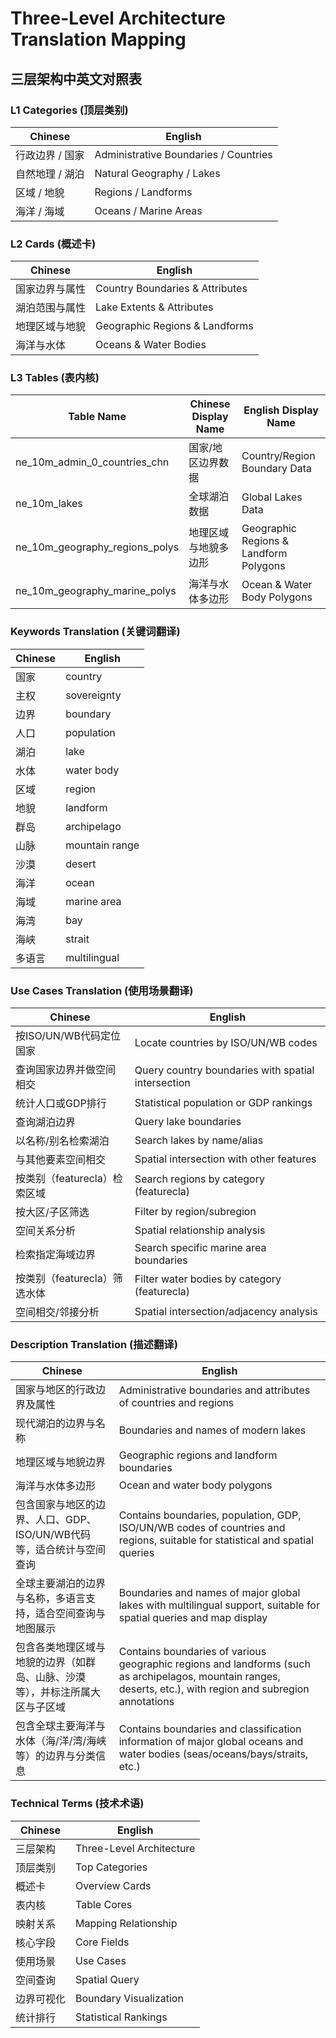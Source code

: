 # Three-Level Architecture Translation Mapping
## 三层架构中英文对照表

### L1 Categories (顶层类别)

| Chinese | English |
|---------|---------|
| 行政边界 / 国家 | Administrative Boundaries / Countries |
| 自然地理 / 湖泊 | Natural Geography / Lakes |
| 区域 / 地貌 | Regions / Landforms |
| 海洋 / 海域 | Oceans / Marine Areas |

### L2 Cards (概述卡)

| Chinese | English |
|---------|---------|
| 国家边界与属性 | Country Boundaries & Attributes |
| 湖泊范围与属性 | Lake Extents & Attributes |
| 地理区域与地貌 | Geographic Regions & Landforms |
| 海洋与水体 | Oceans & Water Bodies |

### L3 Tables (表内核)

| Table Name | Chinese Display Name | English Display Name |
|------------|---------------------|---------------------|
| ne_10m_admin_0_countries_chn | 国家/地区边界数据 | Country/Region Boundary Data |
| ne_10m_lakes | 全球湖泊数据 | Global Lakes Data |
| ne_10m_geography_regions_polys | 地理区域与地貌多边形 | Geographic Regions & Landform Polygons |
| ne_10m_geography_marine_polys | 海洋与水体多边形 | Ocean & Water Body Polygons |

### Keywords Translation (关键词翻译)

| Chinese | English |
|---------|---------|
| 国家 | country |
| 主权 | sovereignty |
| 边界 | boundary |
| 人口 | population |
| 湖泊 | lake |
| 水体 | water body |
| 区域 | region |
| 地貌 | landform |
| 群岛 | archipelago |
| 山脉 | mountain range |
| 沙漠 | desert |
| 海洋 | ocean |
| 海域 | marine area |
| 海湾 | bay |
| 海峡 | strait |
| 多语言 | multilingual |

### Use Cases Translation (使用场景翻译)

| Chinese | English |
|---------|---------|
| 按ISO/UN/WB代码定位国家 | Locate countries by ISO/UN/WB codes |
| 查询国家边界并做空间相交 | Query country boundaries with spatial intersection |
| 统计人口或GDP排行 | Statistical population or GDP rankings |
| 查询湖泊边界 | Query lake boundaries |
| 以名称/别名检索湖泊 | Search lakes by name/alias |
| 与其他要素空间相交 | Spatial intersection with other features |
| 按类别（featurecla）检索区域 | Search regions by category (featurecla) |
| 按大区/子区筛选 | Filter by region/subregion |
| 空间关系分析 | Spatial relationship analysis |
| 检索指定海域边界 | Search specific marine area boundaries |
| 按类别（featurecla）筛选水体 | Filter water bodies by category (featurecla) |
| 空间相交/邻接分析 | Spatial intersection/adjacency analysis |

### Description Translation (描述翻译)

| Chinese | English |
|---------|---------|
| 国家与地区的行政边界及属性 | Administrative boundaries and attributes of countries and regions |
| 现代湖泊的边界与名称 | Boundaries and names of modern lakes |
| 地理区域与地貌边界 | Geographic regions and landform boundaries |
| 海洋与水体多边形 | Ocean and water body polygons |
| 包含国家与地区的边界、人口、GDP、ISO/UN/WB代码等，适合统计与空间查询 | Contains boundaries, population, GDP, ISO/UN/WB codes of countries and regions, suitable for statistical and spatial queries |
| 全球主要湖泊的边界与名称，多语言支持，适合空间查询与地图展示 | Boundaries and names of major global lakes with multilingual support, suitable for spatial queries and map display |
| 包含各类地理区域与地貌的边界（如群岛、山脉、沙漠等），并标注所属大区与子区域 | Contains boundaries of various geographic regions and landforms (such as archipelagos, mountain ranges, deserts, etc.), with region and subregion annotations |
| 包含全球主要海洋与水体（海/洋/湾/海峡等）的边界与分类信息 | Contains boundaries and classification information of major global oceans and water bodies (seas/oceans/bays/straits, etc.) |

### Technical Terms (技术术语)

| Chinese | English |
|---------|---------|
| 三层架构 | Three-Level Architecture |
| 顶层类别 | Top Categories |
| 概述卡 | Overview Cards |
| 表内核 | Table Cores |
| 映射关系 | Mapping Relationship |
| 核心字段 | Core Fields |
| 使用场景 | Use Cases |
| 空间查询 | Spatial Query |
| 边界可视化 | Boundary Visualization |
| 统计排行 | Statistical Rankings |
